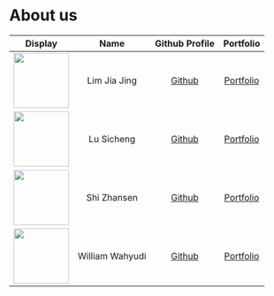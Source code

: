 # About us

Display | Name | Github Profile | Portfolio 
--------|:----:|:--------------:|:---------:
<img src="https://www.designyourway.net/blog/wp-content/uploads/2017/03/Anime-Wallpaper-Desktop-Background-29-1250x834.jpg" width="100" height="100"> | Lim Jia Jing | [Github](https://github.com/LimJiaJing) | [Portfolio](team/limjiajing.md)
<img src="https://user-images.githubusercontent.com/69776265/136035789-60431999-0190-4967-948f-e936065e8275.png" width="100" height="100"> | Lu Sicheng | [Github](https://github.com/Isabella-L) | [Portfolio](team/lusicheng.md)
<img src="https://user-images.githubusercontent.com/71874189/136139996-ba992a28-d026-49ca-b134-ee8213411d93.jpg" width="100" height="100">| Shi Zhansen | [Github](https://github.com/DuckWillow) | [Portfolio](team/shizhansen.md)
<img src="https://avatars.githubusercontent.com/u/58932649?v=4" width="100" height="100">| William Wahyudi | [Github](https://github.com/maxwireddevs) | [Portfolio](team/williamwahyudi.md)
